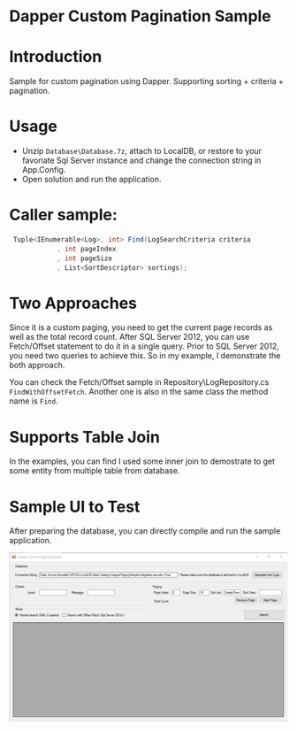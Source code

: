 Dapper Custom Pagination Sample
========================================
# Introduction

Sample for custom pagination using Dapper. Supporting sorting + criteria + pagination.

# Usage

* Unzip `Database\Database.7z`, attach to LocalDB, or restore to your favoriate Sql Server instance and change the connection string in App.Config.
* Open solution and run the application.


# Caller sample:
```csharp
 Tuple<IEnumerable<Log>, int> Find(LogSearchCriteria criteria
            , int pageIndex
            , int pageSize
            , List<SortDescriptor> sortings);
```

# Two Approaches

Since it is a custom paging, you need to get the current page records as well as the total record count. After SQL Server 2012, you can use Fetch/Offset statement to do it in a single query. Prior to SQL Server 2012, you need two queries to achieve this. So in my example, I demonstrate the both approach.

You can check the Fetch/Offset sample in Repository\LogRepository.cs `FindWithOffsetFetch`. Another one is also in the same class the method name is `Find`.

# Supports Table Join

In the examples, you can find I used some inner join to demostrate to get some entity from multiple table from database.

# Sample UI to Test

After preparing the database, you can directly compile and run the sample application.

![](Sample.png)
